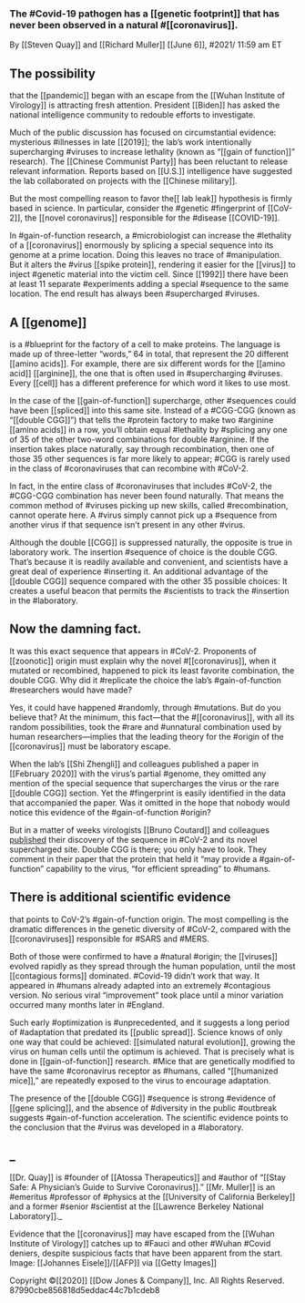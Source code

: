 ### The #Covid-19 pathogen has a [[genetic footprint]] that has never been observed in a natural #[[coronavirus]].
By [[Steven Quay]] and [[Richard Muller]]
[[June 6]], #2021/  11:59 am ET

## The possibility 
that the [[pandemic]] began with an escape from the [[Wuhan Institute of Virology]] is attracting fresh attention. President [[Biden]] has asked the national intelligence community to redouble efforts to investigate.

Much of the public discussion has focused on circumstantial evidence: mysterious #illnesses in late [[2019]]; the lab’s work intentionally supercharging #viruses to increase lethality (known as “[[gain of function]]” research). The [[Chinese Communist Party]] has been reluctant to release relevant information. Reports based on [[U.S.]] intelligence have suggested the lab collaborated on projects with the [[Chinese military]].

But the most compelling reason to favor the[[ lab leak]] hypothesis is firmly based in science. In particular, consider the #genetic #fingerprint of [[CoV-2]], the [[novel coronavirus]] responsible for the #disease [[COVID-19]]. 

In #gain-of-function research, a #microbiologist can increase the #lethality of a [[coronavirus]] enormously by splicing a special sequence into its genome at a prime location. Doing this leaves no trace of #manipulation. But it alters the #virus [[spike protein]], rendering it easier for the [[virus]] to inject #genetic material into the victim cell. Since [[1992]] there have been at least 11 separate #experiments adding a special #sequence to the same location. The end result has always been #supercharged #viruses.

## A [[genome]] 
is a #blueprint for the factory of a cell to make proteins. The language is made up of three-letter “words,” 64 in total, that represent the 20 different [[amino acids]]. For example, there are six different words for the [[amino acid]] [[arginine]], the one that is often used in #supercharging #viruses. Every [[cell]] has a different preference for which word it likes to use most.

In the case of the [[gain-of-function]] supercharge, other #sequences could have been [[spliced]] into this same site. Instead of a #CGG-CGG (known as “[[double CGG]]”) that tells the #protein factory to make two #arginine [[amino acids]] in a row, you’ll obtain equal #lethality by #splicing any one of 35 of the other two-word combinations for double #arginine. If the insertion takes place naturally, say through recombination, then one of those 35 other sequences is far more likely to appear; #CGG is rarely used in the class of #coronaviruses that can recombine with #CoV-2.

In fact, in the entire class of #coronaviruses that includes #CoV-2, the #CGG-CGG combination has never been found naturally. That means the common method of #viruses picking up new skills, called #recombination, cannot operate here. A #virus simply cannot pick up a #sequence from another virus if that sequence isn’t present in any other #virus.

Although the double [[CGG]] is suppressed naturally, the opposite is true in laboratory work. The insertion #sequence of choice is the double CGG. That’s because it is readily available and convenient, and scientists have a great deal of experience #inserting it. An additional advantage of the [[double CGG]] sequence compared with the other 35 possible choices: It creates a useful beacon that permits the #scientists to track the #insertion in the #laboratory.

## Now the damning fact. 
It was this exact sequence that appears in #CoV-2. Proponents of [[zoonotic]] origin must explain why the novel #[[coronavirus]], when it mutated or recombined, happened to pick its least favorite combination, the double CGG. Why did it #replicate the choice the lab’s #gain-of-function #researchers would have made?

Yes, it could have happened #randomly, through #mutations. But do you believe that? At the minimum, this fact—that the #[[coronavirus]], with all its random possibilities, took the #rare and #unnatural combination used by human researchers—implies that the leading theory for the #origin of the [[coronavirus]] must be laboratory escape.

When the lab’s [[Shi Zhengli]] and colleagues published a paper in [[February 2020]] with the virus’s partial #genome, they omitted any mention of the special sequence that supercharges the virus or the rare [[double CGG]] section. Yet the #fingerprint is easily identified in the data that accompanied the paper. Was it omitted in the hope that nobody would notice this evidence of the #gain-of-function #origin?

But in a matter of weeks virologists [[Bruno Coutard]] and colleagues [published](https://www.researchgate.net/publication/339153857_The_spike_glycoprotein_of_the_new_coronavirus_2019-nCoV_contains_a_furin-like_cleavage_site_absent_in_CoV_of_the_same_clade) their discovery of the sequence in #CoV-2 and its novel supercharged site. Double CGG is there; you only have to look. They comment in their paper that the protein that held it “may provide a #gain-of-function” capability to the virus, “for efficient spreading” to #humans.

## There is additional scientific evidence 
that points to CoV-2’s #gain-of-function origin. The most compelling is the dramatic differences in the genetic diversity of #CoV-2, compared with the [[coronaviruses]] responsible for #SARS and #MERS.

Both of those were confirmed to have a #natural #origin; the [[viruses]] evolved rapidly as they spread through the human population, until the most [[contagious forms]] dominated. #Covid-19 didn’t work that way. It appeared in #humans already adapted into an extremely #contagious version. No serious viral “improvement” took place until a minor variation occurred many months later in #England.

Such early #optimization is #unprecedented, and it suggests a long period of #adaptation that predated its [[public spread]]. Science knows of only one way that could be achieved: [[simulated natural evolution]], growing the virus on human cells until the optimum is achieved. That is precisely what is done in [[gain-of-function]] research. #Mice that are genetically modified to have the same #coronavirus receptor as #humans, called “[[humanized mice]],” are repeatedly exposed to the virus to encourage adaptation.

The presence of the [[double CGG]] #sequence is strong #evidence of [[gene splicing]], and the absence of #diversity in the public #outbreak suggests #gain-of-function acceleration. The scientific evidence points to the conclusion that the #virus was developed in a #laboratory.

## _
[[Dr. Quay]] is #founder of [[Atossa Therapeutics]] and #author of “[[Stay Safe: A Physician’s Guide to Survive Coronavirus]].” [[Mr. Muller]] is an #emeritus #professor of #physics at the [[University of California Berkeley]] and a former #senior #scientist at the [[Lawrence Berkeley National Laboratory]]._

Evidence that the [[coronavirus]] may have escaped from the [[Wuhan Institute of Virology]] catches up to #Fauci and other #Wuhan #Covid deniers, despite suspicious facts that have been apparent from the start. Image: [[Johannes Eisele]]/[[AFP]] via [[Getty Images]]

Copyright ©[[2020]] [[Dow Jones & Company]], Inc. All Rights Reserved. 87990cbe856818d5eddac44c7b1cdeb8